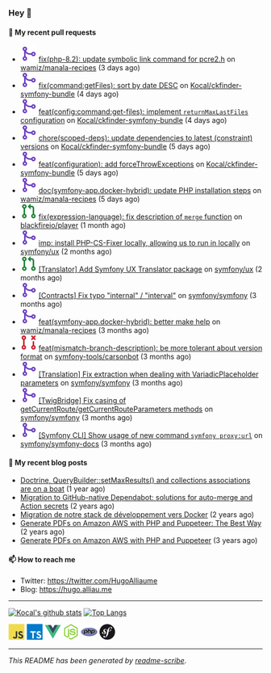 ### Hey 👋

#### 👷 My recent pull requests

- ![](./assets/pr-merged.svg) [fix(php-8.2): update symbolic link command for pcre2.h](https://github.com/wamiz/manala-recipes/pull/21) on [wamiz/manala-recipes](https://github.com/wamiz/manala-recipes) (3 days ago)
- ![](./assets/pr-merged.svg) [fix(command:getFiles): sort by date DESC](https://github.com/Kocal/ckfinder-symfony-bundle/pull/28) on [Kocal/ckfinder-symfony-bundle](https://github.com/Kocal/ckfinder-symfony-bundle) (4 days ago)
- ![](./assets/pr-merged.svg) [feat(config:command:get-files): implement `returnMaxLastFiles` configuration](https://github.com/Kocal/ckfinder-symfony-bundle/pull/27) on [Kocal/ckfinder-symfony-bundle](https://github.com/Kocal/ckfinder-symfony-bundle) (4 days ago)
- ![](./assets/pr-merged.svg) [chore(scoped-deps): update dependencies to latest (constraint) versions](https://github.com/Kocal/ckfinder-symfony-bundle/pull/26) on [Kocal/ckfinder-symfony-bundle](https://github.com/Kocal/ckfinder-symfony-bundle) (5 days ago)
- ![](./assets/pr-merged.svg) [feat(configuration): add forceThrowExceptions](https://github.com/Kocal/ckfinder-symfony-bundle/pull/25) on [Kocal/ckfinder-symfony-bundle](https://github.com/Kocal/ckfinder-symfony-bundle) (5 days ago)
- ![](./assets/pr-merged.svg) [doc(symfony-app.docker-hybrid): update PHP installation steps](https://github.com/wamiz/manala-recipes/pull/17) on [wamiz/manala-recipes](https://github.com/wamiz/manala-recipes) (5 days ago)
- ![](./assets/pr-open.svg) [fix(expression-language): fix description of `merge` function](https://github.com/blackfireio/player/pull/74) on [blackfireio/player](https://github.com/blackfireio/player) (1 month ago)
- ![](./assets/pr-merged.svg) [imp: install PHP-CS-Fixer locally, allowing us to run in locally](https://github.com/symfony/ux/pull/617) on [symfony/ux](https://github.com/symfony/ux) (2 months ago)
- ![](./assets/pr-open.svg) [[Translator] Add Symfony UX Translator package](https://github.com/symfony/ux/pull/616) on [symfony/ux](https://github.com/symfony/ux) (2 months ago)
- ![](./assets/pr-merged.svg) [[Contracts] Fix typo &#34;internal&#34; / &#34;interval&#34;](https://github.com/symfony/symfony/pull/48597) on [symfony/symfony](https://github.com/symfony/symfony) (3 months ago)
- ![](./assets/pr-merged.svg) [feat(symfony-app.docker-hybrid): better make help](https://github.com/wamiz/manala-recipes/pull/16) on [wamiz/manala-recipes](https://github.com/wamiz/manala-recipes) (3 months ago)
- ![](./assets/pr-closed.svg) [feat(mismatch-branch-description): be more tolerant about version format](https://github.com/symfony-tools/carsonbot/pull/209) on [symfony-tools/carsonbot](https://github.com/symfony-tools/carsonbot) (3 months ago)
- ![](./assets/pr-merged.svg) [[Translation] Fix extraction when dealing with VariadicPlaceholder parameters](https://github.com/symfony/symfony/pull/48451) on [symfony/symfony](https://github.com/symfony/symfony) (3 months ago)
- ![](./assets/pr-merged.svg) [[TwigBridge] Fix casing of getCurrentRoute/getCurrentRouteParameters methods](https://github.com/symfony/symfony/pull/48434) on [symfony/symfony](https://github.com/symfony/symfony) (3 months ago)
- ![](./assets/pr-merged.svg) [[Symfony CLI] Show usage of new command `symfony proxy:url`](https://github.com/symfony/symfony-docs/pull/17479) on [symfony/symfony-docs](https://github.com/symfony/symfony-docs) (3 months ago)

#### 📜 My recent blog posts

- [Doctrine, QueryBuilder::setMaxResults() and collections associations are on a boat](https://hugo.alliau.me/2022/01/07/doctrine-setmaxresults-and-collections-associations-are-on-a-boat/) (1 year ago)
- [Migration to GitHub-native Dependabot: solutions for auto-merge and Action secrets](https://hugo.alliau.me/2021/05/04/migration-to-github-native-dependabot-solutions-for-auto-merge-and-action-secrets/) (2 years ago)
- [Migration de notre stack de développement vers Docker](https://hugo.alliau.me/2021/04/26/migration-stack-developpement/) (2 years ago)
- [Generate PDFs on Amazon AWS with PHP and Puppeteer: The Best Way](https://hugo.alliau.me/2020/04/21/generate-pdfs-on-amazon-aws-with-php-and-puppeteer-the-best-way/) (2 years ago)
- [Generate PDFs on Amazon AWS with PHP and Puppeteer](https://hugo.alliau.me/2020/01/02/generate-pdfs-on-amazon-aws-with-php-and-puppeteer/) (3 years ago)

#### 📫 How to reach me

- Twitter: https://twitter.com/HugoAlliaume
- Blog: https://hugo.alliau.me

---

[![Kocal's github stats](https://github-readme-stats.vercel.app/api?username=Kocal&count_private=true&hide=stars)](https://github.com/anuraghazra/github-readme-stats)
[![Top Langs](https://github-readme-stats.vercel.app/api/top-langs/?username=Kocal&layout=compact)](https://github.com/anuraghazra/github-readme-stats)

<img src="https://raw.githubusercontent.com/devicons/devicon/master/icons/javascript/javascript-original.svg" alt="javascript" title="javascript" width="32" height="32"/> <img src="https://raw.githubusercontent.com/devicons/devicon/master/icons/typescript/typescript-original.svg" alt="typescript" title="typescript" width="32" height="32"/> <img src="https://raw.githubusercontent.com/devicons/devicon/master/icons/vuejs/vuejs-original.svg" alt="vuejs" title="vuejs" width="32" height="32"/> <img src="https://raw.githubusercontent.com/devicons/devicon/master/icons/nodejs/nodejs-original.svg" alt="nodejs" title="nodejs" width="32" height="32"/> <img src="https://raw.githubusercontent.com/devicons/devicon/master/icons/php/php-original.svg" alt="php" title="php" width="32" height="32"/> <img src="https://raw.githubusercontent.com/devicons/devicon/master/icons/symfony/symfony-original.svg" alt="symfony" title="symfony" width="32" height="32"/> 

---

_This README has been generated by [readme-scribe](https://github.com/muesli/readme-scribe/)_.

